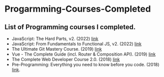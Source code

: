 # Progarmming-Courses-Completed
## List of Programming courses I completed.

- JavaScript: The Hard Parts, v2. (2022) [link](https://frontendmasters.com/courses/javascript-hard-parts-v2/)
- JavaScript: From Fundamentals to Functional JS, v2. (2022) [link](https://frontendmasters.com/courses/js-fundamentals-functional-v2/)
- The Ultimate Git Mastery Course. (2019) [link](https://codewithmosh.com/p/the-ultimate-git-course)
- Vue - The Complete Guide (incl. Router & Composition API). (2019) [link](https://www.udemy.com/course/vuejs-2-the-complete-guide/)
- The Complete Web Developer Course 2.0. (2018) [link](https://www.udemy.com/course/the-complete-web-developer-course-2/)
- Pre-Programming: Everything you need to know before you code. (2018) [link](https://www.udemy.com/course/pre-programming-everything-you-need-to-know-before-you-code/?utm_source=adwords&utm_medium=udemyads&utm_campaign=WebDevelopment_v.PROF_la.EN_cc.ROW_ti.8322&utm_content=deal4584&utm_term=_._ag_80385735315_._ad_535397279733_._kw__._de_c_._dm__._pl__._ti_dsa-774930035449_._li_9077005_._pd__._&matchtype=&gclid=Cj0KCQiArt6PBhCoARIsAMF5wagVRk-y2FAqBstIGqMNMN887LRoJIJput-j1LmTarzhKdopnCNftZMaAjrCEALw_wcB).
